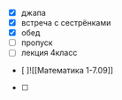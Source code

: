 - [x] джапа
- [x] встреча с сестрёнками
- [x] обед
- [ ] пропуск
- [ ] лекция 4класс
- [ ]![[Математика 1-7.09]]
- [ ] 